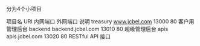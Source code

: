 分为4个小项目

项目名       URI                 内网端口 外网端口  说明
treasury    www.jcbel.com       13000   80      客户用管理后台
backend     backend.jcbel.com   13010   80      超级管理后台
apis        apis.jcbel.com      13020   80      RESTful API 接口
